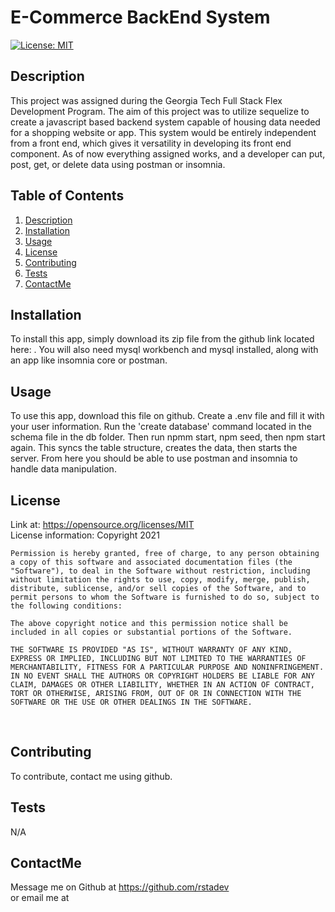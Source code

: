 
  # E-Commerce BackEnd System

  [![License: MIT](https://img.shields.io/badge/License-MIT-yellow.svg)](https://opensource.org/licenses/MIT)

    


  <!-- Titled description for grading clarity. Will remove after grading -->
  ## Description
  This project was assigned during the Georgia Tech Full Stack Flex Development Program. The aim of this project was to utilize sequelize to create a javascript based backend system capable of housing data needed for a shopping website or app. This system would be entirely independent from a front end, which gives it versatility in developing its front end component. As of now everything assigned works, and a developer can put, post, get, or delete data using postman or insomnia.
  <br>

  
  
  ## Table of Contents
  1. [Description](#description)
  2. [Installation](#installation)
  3. [Usage](#usage)
  4. [License](#license)
  5. [Contributing](#contributing)
  6. [Tests](#tests)
  7. [ContactMe](#contactme)
  


  ## Installation
  To install this app, simply download its zip file from the github link located here: . You will also need mysql workbench and mysql installed, along with an app like insomnia core or postman.
  <br>



  ## Usage
  To use this app, download this file on github. Create a .env file and fill it with your user information. Run the 'create database' command located in the schema file in the db folder. Then run npmm start, npm seed, then npm start again. This syncs the table structure, creates the data, then starts the server. From here you should be able to use postman and insomnia to handle data manipulation. 
  <br>

  ## License
  Link at: https://opensource.org/licenses/MIT
  <br>
  License information: Copyright 2021 

    Permission is hereby granted, free of charge, to any person obtaining a copy of this software and associated documentation files (the "Software"), to deal in the Software without restriction, including without limitation the rights to use, copy, modify, merge, publish, distribute, sublicense, and/or sell copies of the Software, and to permit persons to whom the Software is furnished to do so, subject to the following conditions:
    
    The above copyright notice and this permission notice shall be included in all copies or substantial portions of the Software.
    
    THE SOFTWARE IS PROVIDED "AS IS", WITHOUT WARRANTY OF ANY KIND, EXPRESS OR IMPLIED, INCLUDING BUT NOT LIMITED TO THE WARRANTIES OF MERCHANTABILITY, FITNESS FOR A PARTICULAR PURPOSE AND NONINFRINGEMENT. IN NO EVENT SHALL THE AUTHORS OR COPYRIGHT HOLDERS BE LIABLE FOR ANY CLAIM, DAMAGES OR OTHER LIABILITY, WHETHER IN AN ACTION OF CONTRACT, TORT OR OTHERWISE, ARISING FROM, OUT OF OR IN CONNECTION WITH THE SOFTWARE OR THE USE OR OTHER DEALINGS IN THE SOFTWARE.
    
    

  <br>

  ## Contributing

  To contribute, contact me using github.
  <br>

  ## Tests
  N/A
  <br>


  ## ContactMe
  Message me on Github at https://github.com/rstadev
  <br>
  or email me at
  <br>
   

